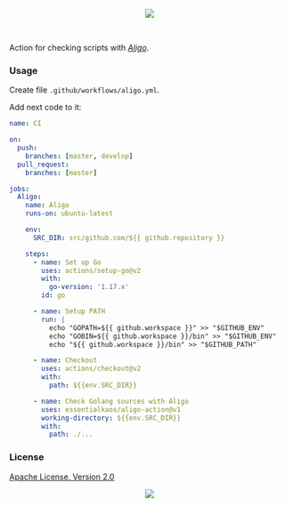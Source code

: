 <p align="center"><a href="#readme"><img src="https://gh.kaos.st/aligo-action.svg"/></a></p>

<br/>

Action for checking scripts with [_Aligo_](https://kaos.sh/aligo).

### Usage

Create file `.github/workflows/aligo.yml`.

Add next code to it:

```yml
name: CI

on:
  push:
    branches: [master, develop]
  pull_request:
    branches: [master]

jobs:
  Aligo:
    name: Aligo
    runs-on: ubuntu-latest

    env:
      SRC_DIR: src/github.com/${{ github.repository }}

    steps:
      - name: Set up Go
        uses: actions/setup-go@v2
        with:
          go-version: '1.17.x'
        id: go

      - name: Setup PATH
        run: |
          echo "GOPATH=${{ github.workspace }}" >> "$GITHUB_ENV"
          echo "GOBIN=${{ github.workspace }}/bin" >> "$GITHUB_ENV"
          echo "${{ github.workspace }}/bin" >> "$GITHUB_PATH"

      - name: Checkout
        uses: actions/checkout@v2
        with:
          path: ${{env.SRC_DIR}}

      - name: Check Golang sources with Aligo
        uses: essentialkaos/aligo-action@v1
        working-directory: ${{env.SRC_DIR}}
        with:
          path: ./...

```

### License

[Apache License, Version 2.0](https://www.apache.org/licenses/LICENSE-2.0)

<p align="center"><a href="https://essentialkaos.com"><img src="https://gh.kaos.st/ekgh.svg"/></a></p>

